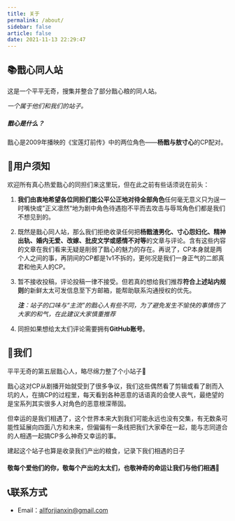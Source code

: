 ```yaml
---
title: 关于
permalink: /about/
sidebar: false
article: false
date: 2021-11-13 22:29:47
---
```


## 📚戬心同人站

这是一个平平无奇，搜集并整合了部分戬心粮的同人站。

*一个属于他们和我们的站子。*

##### 戬心是什么？

戬心是2009年播映的《宝莲灯前传》中的两位角色——**杨戬与敖寸心**的CP配对。

## 📜用户须知

欢迎所有真心热爱戬心的同担们来这里玩，但在此之前有些话须说在前头：

1. **我们由衷地希望各位同担们能公平公正地对待全部角色**任何毫无意义只为逞一时嘴快或”正义凛然“地为剧中角色待遇抱不平而去攻击与辱骂角色们都是我们不想见到的。

2. 既然是戬心同人站，那么我们拒绝收录任何把**杨戬渣男化、寸心怨妇化、精神出轨、婚内无爱、改嫁、批皮文学或感情不对等**的文章与评论。含有这些内容的文章在我们看来无疑是削弱了戬心的魅力的存在。再说了，CP本身就是两个人之间的事，再阴间的CP都是1v1不拆的，更何况是我们一身正气的二郎真君和他夫人的CP。

3. 暂不接收投稿，评论投稿一律不接受。但若真的想给我们推荐**符合上述站内规则**的新鲜太太可发信息至下方邮箱，能帮助联系沟通授权的优先。

   ***注**：站子的口味与“主流”的戬心人有些不同，为了避免发生不愉快的事情伤了大家的和气，在此建议大家慎重推荐*

4. 同担如果想给太太们评论需要拥有**GitHub账号**。

## 🍭我们

平平无奇的第五层戬心人，略尽绵力整了个小站子🚬

戬心这对CP从剧播开始就受到了很多争议，我们这些偶然看了剪辑或看了剧而入坑的人，在搞CP的过程里，每天看到各种恶意的话语真的会使人丧气，最绝望的是宝系列其实很多人对角色的恶意根深蒂固。

但幸运的是我们相遇了，这个世界本来大到我们可能永远也没有交集，有无数条可能性延展向四面八方和未来，但偏偏有一条线把我们大家牵在一起，能与志同道合的人相遇一起搞CP多么神奇又幸运的事。

建起这个站子也算是收录我们产出的粮食，记录下我们相遇的日子

#### 敬每个爱他们的你，敬每个产出的太太们，也敬神奇的命运让我们与他们相遇🍻

## 📞联系方式

- Email：allforjianxin@gmail.com
